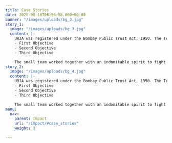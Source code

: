 ```yaml
---
title: Case Stories
date: 2020-08-16T06:56:58.000+00:00
banner: "/images/uploads/bg_3.jpg"
story_1:
  image: "/images/uploads/bg_3.jpg"
  content: |-
    URJA was registered under the Bombay Public Trust Act, 1950. The Trust believes that the aid, development and ultimate transformation of young homeless women entails not just economic sufficiency but also mental health stabilization. In 2012, Urja opened its first centre at Dadar, Mumbai.
    - First Objective
    - Second Objective
    - Third Objective

    The small team worked together with an indomitable spirit to fight for the rights and rehabilitation of young women who find themselves homeless. In due course, the outreach programme was initiated whereby the team regularly surveyed railway stations to identify and approach vulnerable women. This allowed Urja to build a very strong network of stakeholders including police, railway officials and lawyers at these places.
story_2:
  image: "/images/uploads/bg_4.jpg"
  content: |-
    URJA was registered under the Bombay Public Trust Act, 1950. The Trust believes that the aid, development and ultimate transformation of young homeless women entails not just economic sufficiency but also mental health stabilization. In 2012, Urja opened its first centre at Dadar, Mumbai.
    - First Objective
    - Second Objective
    - Third Objective

    The small team worked together with an indomitable spirit to fight for the rights and rehabilitation of young women who find themselves homeless. In due course, the outreach programme was initiated whereby the team regularly surveyed railway stations to identify and approach vulnerable women. This allowed Urja to build a very strong network of stakeholders including police, railway officials and lawyers at these places.
menu:
  nav:
    parent: Impact
    url: "/impact/#case_stories"
    weight: 3

---
```

